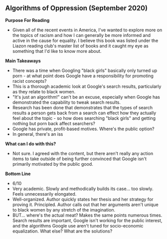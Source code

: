 ## Algorithms of Oppression (September 2020)

**Purpose For Reading**
- Given all of the recent events in America, I've wanted to explore more on the topics of racism and how I can generally be more informed and active in the cause for equality. I believe this book was listed under the Liazon reading club's master list of books and it caught my eye as something that I'd like to know more about.
 
**Main Takeaways**
- There was a time when Googling "black girls" basically only turned up porn - at what point does Google have a responsibility for promoting racist concepts?
- This is a thorough academic look at Google's search results, particularly as they relate to black women.
- "It's just an algorithm!" can't be an excuse, especially when Google has demonstrated the capability to tweak search results.
- Research has been done that demonstrates that the types of search results a person gets back from a search can effect how they actually feel about the topic - so how does searching "black girls" and getting nothing but porn back affect searchers?
- Google has private, profit-based motives. Where's the public option?
- In general, there's an iss

**What can I do with this?**
- Not sure. I agreed with the content, but there aren't really any action items to take outside of being further convinced that Google isn't primarily motivated by the public good.

**Bottom Line**
- 6/10
- Very academic. Slowly and methodically builds its case... too slowly. Feels unnecessarily elongated.
- Well-organized. Author quickly states her thesis and her strategy for proving it. Principled. Author calls out that her arguments aren't unique to black women by any stretch of the imagination.
- BUT... where's the actual meat? Makes the same points numerous times. Search results are important, Google isn't working for the public interest, and the algorithms Google use aren't tuned for socio-economic equalization. What else? What are the solutions?
<!--stackedit_data:
eyJoaXN0b3J5IjpbMTQyNjc5NDA3MywxNTIyODE2MzIxLC04Mj
c3NTIwOCwxODk1OTUyMjI2LDQyNjI1NzI5MiwtMTIzMzU5MTM2
OV19
-->